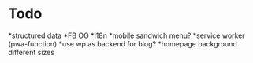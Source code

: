 # Todo

*structured data
*FB OG
*i18n
*mobile sandwich menu?
*service worker (pwa-function)
*use wp as backend for blog?
*homepage background different sizes
